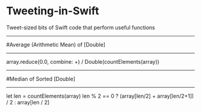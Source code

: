 # Tweeting-in-Swift
Tweet-sized bits of Swift code that perform useful functions

***
#Average (Arithmetic Mean) of [Double]
***

array.reduce(0.0, combine: +) / Double(countElements(array))

***
#Median of Sorted [Double]
***

let len = countElements(array)
len % 2 == 0 ? (array[len/2] + array[len/2+1]) / 2 : array[len / 2]

